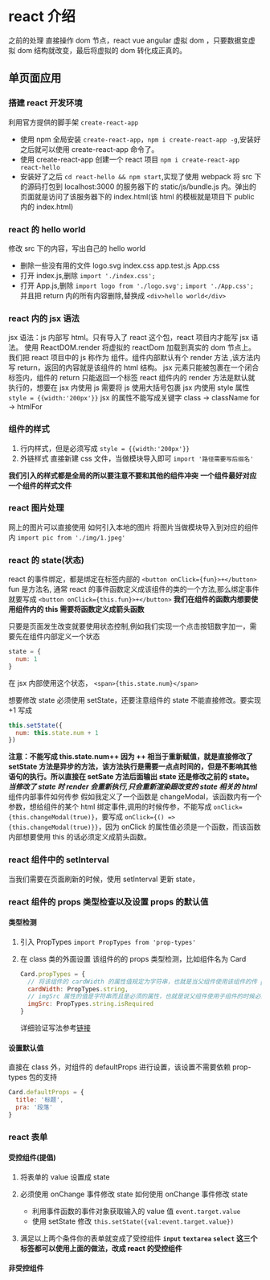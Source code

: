 # react 介绍

之前的处理 直接操作 dom 节点，react vue angular 虚拟 dom ，只要数据变虚拟 dom 结构就改变，最后将虚拟的 dom 转化成正真的。

## 单页面应用

### 搭建 react 开发环境

利用官方提供的脚手架 `create-react-app`

- 使用 npm 全局安装 `create-react-app`，`npm i create-react-app -g`,安装好之后就可以使用 create-react-app 命令了。
- 使用 create-react-app 创建一个 react 项目 `npm i create-react-app react-hello`
- 安装好了之后 `cd react-hello && npm start`,实现了使用 webpack 将 src 下的源码打包到 localhost:3000 的服务器下的 static/js/bundle.js 内。弹出的页面就是访问了该服务器下的 index.html(该 html 的模板就是项目下 public 内的 index.html)

### react 的 hello world

修改 src 下的内容，写出自己的 hello world

- 删除一些没有用的文件 logo.svg index.css app.test.js App.css
- 打开 index.js,删除 `import './index.css';`
- 打开 App.js,删除 `import logo from './logo.svg';` `import './App.css';` 并且把 return 内的所有内容删除,替换成 `<div>hello world</div>`

### react 内的 jsx 语法

jsx 语法：js 内部写 html。只有导入了 react 这个包，react 项目内才能写 jsx 语法。
使用 ReactDOM.render 将虚拟的 reactDom 加载到真实的 dom 节点上。
我们把 react 项目中的 js 称作为 组件。组件内部默认有个 render 方法 ,该方法内写 return，返回的内容就是该组件的 html 结构。
jsx 元素只能被包裹在一个闭合标签内，组件的 return 只能返回一个标签
react 组件内的 render 方法是默认就执行的，想要在 jsx 内使用 js 需要将 js 使用大括号包裹
jsx 内使用 style 属性 `style = {{width:'200px'}}`
jsx 的属性不能写成关键字 class -> className for -> htmlFor

### 组件的样式

1. 行内样式，但是必须写成 `style = {{width:'200px'}}`
2. 外链样式 直接新建 css 文件，当做模块导入即可 `import '路径需要写后缀名'`

**我们引入的样式都是全局的所以要注意不要和其他的组件冲突**
**一个组件最好对应一个组件的样式文件**

### react 图片处理

网上的图片可以直接使用
如何引入本地的图片 将图片当做模块导入到对应的组件内 `import pic from './img/1.jpeg'`

### react 的 state(状态)

react 的事件绑定，都是绑定在标签内部的 `<button onClick={fun}>+</button>` fun 是方法名,
通常 react 的事件函数定义成该组件的类的一个方法,那么绑定事件就要写成 `<button onClick={this.fun}>+</button>`
**我们在组件的函数内想要使用组件内的 this 需要将函数定义成箭头函数**

只要是页面发生改变就要使用状态控制,例如我们实现一个点击按钮数字加一，需要先在组件内部定义一个状态

```js
state = {
  num: 1
}
```

在 jsx 内部使用这个状态， `<span>{this.state.num}</span>`

想要修改 state 必须使用 setState，还要注意组件的 state 不能直接修改。要实现 +1 写成

```js
this.setState({
  num: this.state.num + 1
})
```

**注意：不能写成 this.state.num++ 因为 ++ 相当于重新赋值，就是直接修改了**
**setState 方法是异步的方法，该方法执行是需要一点点时间的，但是不影响其他语句的执行。所以直接在 setSate 方法后面输出 state 还是修改之前的 state。**
**_当修改了 state 时 render 会重新执行,只会重新渲染跟改变的 state 相关的 html_**
组件内部事件如何传参
假如我定义了一个函数是 changeModal，该函数内有一个参数，想给组件的某个 html 绑定事件,调用的时候传参，不能写成 `onClick={this.changeModal(true)}`，要写成 `onClick={() => {this.changeModal(true)}}`，因为 onClick 的属性值必须是一个函数，而该函数内部想要使用 this 的话必须定义成箭头函数。

### react 组件中的 setInterval

当我们需要在页面刷新的时候，使用 setInterval 更新 state，

### react 组件的 props 类型检查以及设置 props 的默认值

#### 类型检测

1. 引入 PropTypes `import PropTypes from 'prop-types'`
2. 在 class 类的外面设置 该组件的的 props 类型检测，比如组件名为 Card

   ```js
   Card.propTypes = {
     // 将该组件的 cardWidth 的属性值规定为字符串，也就是当父组件使用该组件的传 props 时，该属性的属性值需要是字符串类型
     cardWidth: PropTypes.string,
     // imgSrc 属性的值是字符串而且是必须的属性，也就是说父组件使用子组件的时候必须传递该属性
     imgSrc: PropTypes.string.isRequired
   }
   ```

   详细验证写法参考[链接](https://react.docschina.org/docs/typechecking-with-proptypes.html)

#### 设置默认值

直接在 class 外，对组件的 defaultProps 进行设置，该设置不需要依赖 prop-types 包的支持

```js
Card.defaultProps = {
  title: '标题',
  pra: '段落'
}
```

### react 表单

#### 受控组件(提倡)

1. 将表单的 value 设置成 state
2. 必须使用 onChange 事件修改 state
   如何使用 onChange 事件修改 state

   - 利用事件函数的事件对象获取输入的 value 值 `event.target.value`
   - 使用 setState 修改 `this.setState({val:event.target.value})`

3. 满足以上两个条件你的表单就变成了受控组件
   **`input` `textarea` `select` 这三个标签都可以使用上面的做法，改成 react 的受控组件**

#### 非受控组件
